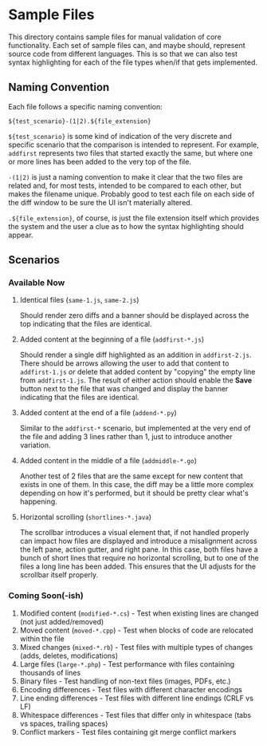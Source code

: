 # Sample Files

This directory contains sample files for manual validation of core functionality. Each set of sample files can, and maybe should, represent source code from different languages. This is so that we can also test syntax highlighting for each of the file types when/if that gets implemented.

## Naming Convention

Each file follows a specific naming convention:

```
${test_scenario}-(1|2).${file_extension}
```

`${test_scenario}` is some kind of indication of the very discrete and specific scenario that the comparison is intended to represent. For example, `addfirst` represents two files that started exactly the same, but where one or more lines has been added to the very top of the file.

`-(1|2)` is just a naming convention to make it clear that the two files are related and, for most tests, intended to be compared to each other, but makes the filename unique. Probably good to test each file on each side of the diff window to be sure the UI isn't materially altered.

`.${file_extension}`, of course, is just the file extension itself which provides the system and the user a clue as to how the syntax highlighting should appear.

## Scenarios

### Available Now

1. Identical files (`same-1.js`, `same-2.js`)

    Should render zero diffs and a banner should be displayed across the top indicating that the files are identical.

2. Added content at the beginning of a file (`addfirst-*.js`)

    Should render a single diff highlighted as an addition in `addfirst-2.js`. There should be arrows allowing the user to add that content to `addfirst-1.js` _or_ delete that added content by "copying" the empty line from `addfirst-1.js`. The result of either action should enable the **Save** button next to the file that was changed and display the banner indicating that the files are identical.

3. Added content at the end of a file (`addend-*.py`)

    Similar to the `addfirst-*` scenario, but implemented at the very end of the file and adding 3 lines rather than 1, just to introduce another variation.

4. Added content in the middle of a file (`addmiddle-*.go`)

    Another test of 2 files that are the same except for new content that exists in one of them. In this case, the diff may be a little more complex depending on how it's performed, but it should be pretty clear what's happening.

5. Horizontal scrolling (`shortlines-*.java`)

    The scrollbar introduces a visual element that, if not handled properly can impact how files are displayed and introduce a misalignment across the left pane, action gutter, and right pane. In this case, both files have a bunch of short lines that require no horizontal scrolling, but to one of the files a long line has been added. This ensures that the UI adjusts for the scrollbar itself properly.

### Coming Soon(-ish)

1. Modified content (`modified-*.cs`) - Test when existing lines are changed (not just added/removed)
1. Moved content (`moved-*.cpp`) - Test when blocks of code are relocated
within the file
1. Mixed changes (`mixed-*.rb`) - Test files with multiple types of changes
(adds, deletes, modifications)
1. Large files (`large-*.php`) - Test performance with files containing
thousands of lines
1. Binary files - Test handling of non-text files (images, PDFs, etc.)
1. Encoding differences - Test files with different character encodings
1. Line ending differences - Test files with different line endings (CRLF vs
  LF)
1. Whitespace differences - Test files that differ only in whitespace (tabs
vs spaces, trailing spaces)
1. Conflict markers - Test files containing git merge conflict markers
